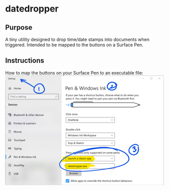 # datedropper
## Purpose
A tiny utility designed to drop time/date stamps into documents when triggered. Intended to be mapped to the buttons on a Surface Pen.

## Instructions
How to map the buttons on your Surface Pen to an executable file:
![Instructions](instructions.png)
